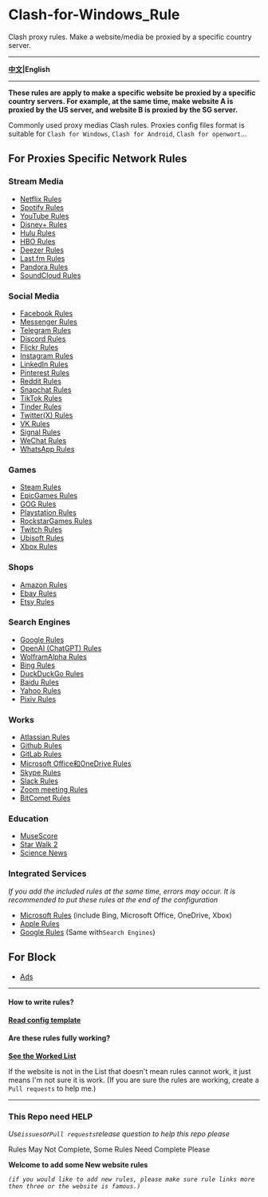 # Clash-for-Windows_Rule

Clash proxy rules. Make a website/media be proxied by a specific country server.

***

**[中文](https://github.com/Z-Siqi/Clash-for-Windows_Rule)|English**

***

**These rules are apply to make a specific website be proxied by a specific country servers. For example, at the same time, make website A is proxied by the US server, and website B is proxied by the SG server.**

Commonly used proxy medias Clash rules. Proxies config files format is suitable for `Clash for Windows`, `Clash for Android`, `Clash for openwort`...

## For Proxies Specific Network Rules

### Stream Media
* [Netflix Rules](https://github.com/Z-Siqi/Clash-for-Windows_Rule/blob/main/Rule/Netflix)
* [Spotify Rules](https://github.com/Z-Siqi/Clash-for-Windows_Rule/blob/main/Rule/Spotify)
* [YouTube Rules](https://github.com/Z-Siqi/Clash-for-Windows_Rule/blob/main/Rule/YouTube)
* [Disney+ Rules](https://github.com/Z-Siqi/Clash-for-Windows_Rule/blob/main/Rule/Disney%2B)
* [Hulu Rules](https://github.com/Z-Siqi/Clash-for-Windows_Rule/blob/main/Rule/Hulu)
* [HBO Rules](https://github.com/Z-Siqi/Clash-for-Windows_Rule/blob/main/Rule/HBO)
* [Deezer Rules](https://github.com/Z-Siqi/Clash-for-Windows_Rule/blob/main/Rule/Deezer)
* [Last.fm Rules](https://github.com/Z-Siqi/Clash-for-Windows_Rule/blob/main/Rule/Last.fm)
* [Pandora Rules](https://github.com/Z-Siqi/Clash-for-Windows_Rule/blob/main/Rule/Pandora)
* [SoundCloud Rules](https://github.com/Z-Siqi/Clash-for-Windows_Rule/blob/main/Rule/SoundCloud)

### Social Media
* [Facebook Rules](https://github.com/Z-Siqi/Clash-for-Windows_Rule/blob/main/Rule/Facebook)
* [Messenger Rules](https://github.com/Z-Siqi/Clash-for-Windows_Rule/blob/main/Rule/Facebook-Messenger)
* [Telegram Rules](https://github.com/Z-Siqi/Clash-for-Windows_Rule/blob/main/Rule/Telegram)
* [Discord Rules](https://github.com/Z-Siqi/Clash-for-Windows_Rule/blob/main/Rule/Discord)
* [Flickr Rules](https://github.com/Z-Siqi/Clash-for-Windows_Rule/blob/main/Rule/Flickr)
* [Instagram Rules](https://github.com/Z-Siqi/Clash-for-Windows_Rule/blob/main/Rule/Instagram)
* [LinkedIn Rules](https://github.com/Z-Siqi/Clash-for-Windows_Rule/blob/main/Rule/LinkedIn)
* [Pinterest Rules](https://github.com/Z-Siqi/Clash-for-Windows_Rule/blob/main/Rule/Pinterest)
* [Reddit Rules](https://github.com/Z-Siqi/Clash-for-Windows_Rule/blob/main/Rule/Reddit)
* [Snapchat Rules](https://github.com/Z-Siqi/Clash-for-Windows_Rule/blob/main/Rule/Snapchat)
* [TikTok Rules](https://github.com/Z-Siqi/Clash-for-Windows_Rule/blob/main/Rule/TikTok)
* [Tinder Rules](https://github.com/Z-Siqi/Clash-for-Windows_Rule/blob/main/Rule/Tinder)
* [Twitter(X) Rules](https://github.com/Z-Siqi/Clash-for-Windows_Rule/blob/main/Rule/Twitter)
* [VK Rules](https://github.com/Z-Siqi/Clash-for-Windows_Rule/blob/main/Rule/VK)
* [Signal Rules](https://github.com/Z-Siqi/Clash-for-Windows_Rule/blob/main/Rule/Signal)
* [WeChat Rules](https://github.com/Z-Siqi/Clash-for-Windows_Rule/blob/main/Rule/WeChat)
* [WhatsApp Rules](https://github.com/Z-Siqi/Clash-for-Windows_Rule/blob/main/Rule/WhatsApp)

### Games
* [Steam Rules](https://github.com/Z-Siqi/Clash-for-Windows_Rule/blob/main/Rule/Steam)
* [EpicGames Rules](https://github.com/Z-Siqi/Clash-for-Windows_Rule/blob/main/Rule/Epic-Games)
* [GOG Rules](https://github.com/Z-Siqi/Clash-for-Windows_Rule/blob/main/Rule/GOG)
* [Playstation Rules](https://github.com/Z-Siqi/Clash-for-Windows_Rule/blob/main/Rule/Playstation)
* [RockstarGames Rules](https://github.com/Z-Siqi/Clash-for-Windows_Rule/blob/main/Rule/Rockstar-Games)
* [Twitch Rules](https://github.com/Z-Siqi/Clash-for-Windows_Rule/blob/main/Rule/Twitch)
* [Ubisoft Rules](https://github.com/Z-Siqi/Clash-for-Windows_Rule/blob/main/Rule/Ubisoft)
* [Xbox Rules](https://github.com/Z-Siqi/Clash-for-Windows_Rule/blob/main/Rule/Xbox)

### Shops
* [Amazon Rules](https://github.com/Z-Siqi/Clash-for-Windows_Rule/blob/main/Rule/Amazon)
* [Ebay Rules](https://github.com/Z-Siqi/Clash-for-Windows_Rule/blob/main/Rule/Ebay)
* [Etsy Rules](https://github.com/Z-Siqi/Clash-for-Windows_Rule/blob/main/Rule/Etsy)

### Search Engines
* [Google Rules](https://github.com/Z-Siqi/Clash-for-Windows_Rule/blob/main/Rule/Google)
* [OpenAI (ChatGPT) Rules](https://github.com/Z-Siqi/Clash-for-Windows_Rule/blob/main/Rule/OpenAI)
* [WolframAlpha Rules](https://github.com/Z-Siqi/Clash-for-Windows_Rule/blob/main/Rule/WolframAlpha)
* [Bing Rules](https://github.com/Z-Siqi/Clash-for-Windows_Rule/blob/main/Rule/Bing)
* [DuckDuckGo Rules](https://github.com/Z-Siqi/Clash-for-Windows_Rule/blob/main/Rule/DuckDuckGo)
* [Baidu Rules](https://github.com/Z-Siqi/Clash-for-Windows_Rule/blob/main/Rule/Baidu)
* [Yahoo Rules](https://github.com/Z-Siqi/Clash-for-Windows_Rule/blob/main/Rule/Yahoo)
* [Pixiv Rules](https://github.com/Z-Siqi/Clash-for-Windows_Rule/blob/main/Rule/Pixiv)

### Works
* [Atlassian Rules](https://github.com/Z-Siqi/Clash-for-Windows_Rule/blob/main/Rule/Atlassian)
* [Github Rules](https://github.com/Z-Siqi/Clash-for-Windows_Rule/blob/main/Rule/Github)
* [GitLab Rules](https://github.com/Z-Siqi/Clash-for-Windows_Rule/blob/main/Rule/Gitlab)
* [Microsoft Office和OneDrive Rules](https://github.com/Z-Siqi/Clash-for-Windows_Rule/blob/main/Rule/Microsoft-Office365)
* [Skype Rules](https://github.com/Z-Siqi/Clash-for-Windows_Rule/blob/main/Rule/Skype)
* [Slack Rules](https://github.com/Z-Siqi/Clash-for-Windows_Rule/blob/main/Rule/Slack)
* [Zoom meeting Rules](https://github.com/Z-Siqi/Clash-for-Windows_Rule/blob/main/Rule/Zoom)
* [BitComet Rules](https://github.com/Z-Siqi/Clash-for-Windows_Rule/blob/main/Rule/BitComet)

### Education
* [MuseScore](https://github.com/Z-Siqi/Clash-for-Windows_Rule/blob/main/Rule/MuseScore)
* [Star Walk 2](https://github.com/Z-Siqi/Clash-for-Windows_Rule/blob/main/Rule/Star-Walk-2)
* [Science News](https://github.com/Z-Siqi/Clash-for-Windows_Rule/blob/main/Rule/Science-News)

### Integrated Services
*If you add the included rules at the same time, errors may occur. It is recommended to put these rules at the end of the configuration*
* [Microsoft Rules](https://github.com/Z-Siqi/Clash-for-Windows_Rule/blob/main/Rule/Microsoft) (include Bing, Microsoft Office, OneDrive, Xbox)
* [Apple Rules](https://github.com/Z-Siqi/Clash-for-Windows_Rule/blob/main/Rule/Apple)
* [Google Rules](https://github.com/Z-Siqi/Clash-for-Windows_Rule/blob/main/Rule/Google) (Same with`Search Engines`)

## For Block

* [Ads](https://github.com/Z-Siqi/Clash-for-Windows_Rule/blob/main/Rule/Advertising)

***

#### How to write rules?

**[Read config template](https://github.com/Z-Siqi/Clash-for-Windows_Rule/blob/main/template/English/README.md)**

#### Are these rules fully working?

**[See the Worked List](https://github.com/Z-Siqi/Clash-for-Windows_Rule/blob/main/Rule/Worked-Rules-List)**

If the website is not in the List that doesn't mean rules cannot work, it just means I'm not sure it is work. (If you are sure the rules are working, create a `Pull requests` to help me.)

***

### This Repo need HELP

*Use`issues`or`Pull requests`release question to help this repo please*

Rules May Not Complete, Some Rules Need Complete Please

**Welcome to add some New website rules**

*`(if you would like to add new rules, please make sure rule links more then three or the website is famous.)`*
